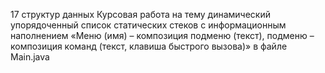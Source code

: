 17 структур данных
Курсовая работа на тему динамический упорядоченный список статических стеков с информационным наполнением
«Меню (имя) – композиция подменю (текст), подменю – композиция команд (текст, клавиша быстрого вызова)» в файле Main.java 
